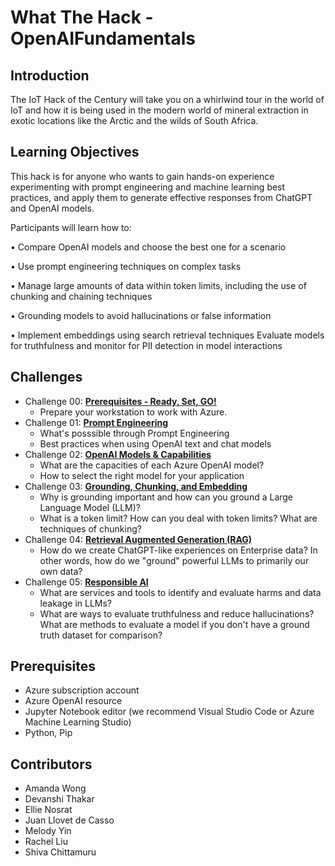 # What The Hack - OpenAIFundamentals

## Introduction

The IoT Hack of the Century will take you on a whirlwind tour in the world of IoT and how it is being used in the modern world of mineral extraction in exotic locations like the Arctic and the wilds of South Africa.

## Learning Objectives

This hack is for anyone who wants to gain hands-on experience experimenting with prompt engineering and machine learning best practices, and apply them to generate effective responses from ChatGPT and OpenAI models.

Participants will learn how to:

• Compare OpenAI models and choose the best one for a scenario

• Use prompt engineering techniques on complex tasks

• Manage large amounts of data within token limits, including the use of chunking and chaining techniques

• Grounding models to avoid hallucinations or false information

• Implement embeddings using search retrieval techniques
Evaluate models for truthfulness and monitor for PII detection in model interactions
## Challenges

- Challenge 00: **[Prerequisites - Ready, Set, GO!](Student/Challenge-00.md)**
	 - Prepare your workstation to work with Azure.
- Challenge 01: **[Prompt Engineering](Student/Challenges/Challenge-01.md)**
	 - What's posssible through Prompt Engineering 
	 - Best practices when using OpenAI text and chat models
- Challenge 02: **[OpenAI Models & Capabilities](Student/Challenge-02.md)**
	 - What are the capacities of each Azure OpenAI model?
	 - How to select the right model for your application
- Challenge 03: **[Grounding, Chunking, and Embedding](Student/Challenge-03.md)**
	 - Why is grounding important and how can you ground a Large Language Model (LLM)?
	 - What is a token limit? How can you deal with token limits? What are techniques of chunking?
- Challenge 04: **[Retrieval Augmented Generation (RAG)](Student/Challenge-04.md)**
	 - How do we create ChatGPT-like experiences on Enterprise data? In other words, how do we "ground" powerful LLMs to primarily our own data?
- Challenge 05: **[Responsible AI](Student/Challenge-05.md)**
	 - What are services and tools to identify and evaluate harms and data leakage in LLMs?
	 - What are ways to evaluate truthfulness and reduce hallucinations?
What are methods to evaluate a model if you don't have a ground truth dataset for comparison?

## Prerequisites

- Azure subscription account
- Azure OpenAI resource
- Jupyter Notebook editor (we recommend Visual Studio Code or Azure Machine Learning Studio)
- Python, Pip

## Contributors

- Amanda Wong
- Devanshi Thakar
- Ellie Nosrat
- Juan Llovet de Casso
- Melody Yin
- Rachel Liu
- Shiva Chittamuru
